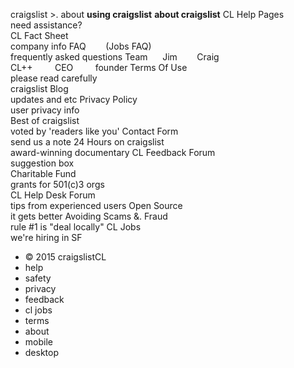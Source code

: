 craigslist >. about **using craigslist** **about craigslist** CL Help Pages  
need assistance?  
CL Fact Sheet  
company info FAQ        (Jobs FAQ)  
frequently asked questions Team      Jim        Craig  
CL++         CEO         founder Terms Of Use  
please read carefully  
craigslist Blog  
updates and etc Privacy Policy  
user privacy info  
Best of craigslist  
voted by 'readers like you' Contact Form  
send us a note 24 Hours on craigslist  
award-winning documentary CL Feedback Forum  
suggestion box  
Charitable Fund  
grants for 501(c)3 orgs  
CL Help Desk Forum  
tips from experienced users Open Source   
it gets better Avoiding Scams &. Fraud  
rule #1 is "deal locally" CL Jobs  
we're hiring in SF  

*   © 2015 craigslistCL
*   help
*   safety
*   privacy
*   feedback
*   cl jobs
*   terms
*   about
*   mobile
*   desktop